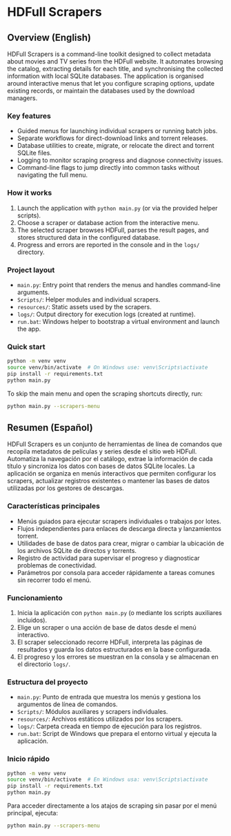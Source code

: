 # HDFull Scrapers

## Overview (English)
HDFull Scrapers is a command-line toolkit designed to collect metadata about movies and TV series from the HDFull website. It automates browsing the catalog, extracting details for each title, and synchronising the collected information with local SQLite databases. The application is organised around interactive menus that let you configure scraping options, update existing records, or maintain the databases used by the download managers.

### Key features
- Guided menus for launching individual scrapers or running batch jobs.
- Separate workflows for direct-download links and torrent releases.
- Database utilities to create, migrate, or relocate the direct and torrent SQLite files.
- Logging to monitor scraping progress and diagnose connectivity issues.
- Command-line flags to jump directly into common tasks without navigating the full menu.

### How it works
1. Launch the application with `python main.py` (or via the provided helper scripts).
2. Choose a scraper or database action from the interactive menu.
3. The selected scraper browses HDFull, parses the result pages, and stores structured data in the configured database.
4. Progress and errors are reported in the console and in the `logs/` directory.

### Project layout
- `main.py`: Entry point that renders the menus and handles command-line arguments.
- `Scripts/`: Helper modules and individual scrapers.
- `resources/`: Static assets used by the scrapers.
- `logs/`: Output directory for execution logs (created at runtime).
- `run.bat`: Windows helper to bootstrap a virtual environment and launch the app.

### Quick start
```bash
python -m venv venv
source venv/bin/activate  # On Windows use: venv\Scripts\activate
pip install -r requirements.txt
python main.py
```

To skip the main menu and open the scraping shortcuts directly, run:

```bash
python main.py --scrapers-menu
```

## Resumen (Español)
HDFull Scrapers es un conjunto de herramientas de línea de comandos que recopila metadatos de películas y series desde el sitio web HDFull. Automatiza la navegación por el catálogo, extrae la información de cada título y sincroniza los datos con bases de datos SQLite locales. La aplicación se organiza en menús interactivos que permiten configurar los scrapers, actualizar registros existentes o mantener las bases de datos utilizadas por los gestores de descargas.

### Características principales
- Menús guiados para ejecutar scrapers individuales o trabajos por lotes.
- Flujos independientes para enlaces de descarga directa y lanzamientos torrent.
- Utilidades de base de datos para crear, migrar o cambiar la ubicación de los archivos SQLite de directos y torrents.
- Registro de actividad para supervisar el progreso y diagnosticar problemas de conectividad.
- Parámetros por consola para acceder rápidamente a tareas comunes sin recorrer todo el menú.

### Funcionamiento
1. Inicia la aplicación con `python main.py` (o mediante los scripts auxiliares incluidos).
2. Elige un scraper o una acción de base de datos desde el menú interactivo.
3. El scraper seleccionado recorre HDFull, interpreta las páginas de resultados y guarda los datos estructurados en la base configurada.
4. El progreso y los errores se muestran en la consola y se almacenan en el directorio `logs/`.

### Estructura del proyecto
- `main.py`: Punto de entrada que muestra los menús y gestiona los argumentos de línea de comandos.
- `Scripts/`: Módulos auxiliares y scrapers individuales.
- `resources/`: Archivos estáticos utilizados por los scrapers.
- `logs/`: Carpeta creada en tiempo de ejecución para los registros.
- `run.bat`: Script de Windows que prepara el entorno virtual y ejecuta la aplicación.

### Inicio rápido
```bash
python -m venv venv
source venv/bin/activate  # En Windows usa: venv\Scripts\activate
pip install -r requirements.txt
python main.py
```

Para acceder directamente a los atajos de scraping sin pasar por el menú principal, ejecuta:

```bash
python main.py --scrapers-menu
```

